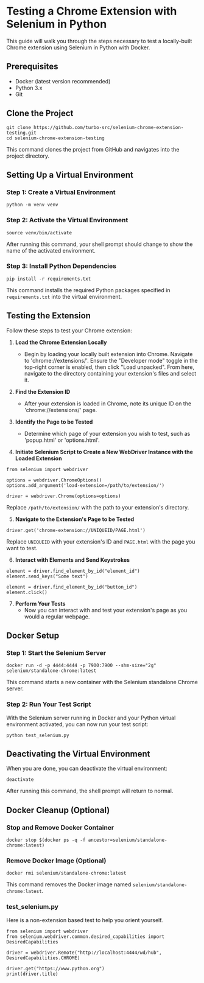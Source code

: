 # Testing a Chrome Extension with Selenium in Python

This guide will walk you through the steps necessary to test a locally-built Chrome extension using Selenium in Python with Docker.

## Prerequisites

- Docker (latest version recommended)
- Python 3.x
- Git

## Clone the Project

```
git clone https://github.com/turbo-src/selenium-chrome-extension-testing.git
cd selenium-chrome-extension-testing
```

This command clones the project from GitHub and navigates into the project directory.

## Setting Up a Virtual Environment

### Step 1: Create a Virtual Environment

```
python -m venv venv
```

### Step 2: Activate the Virtual Environment

```
source venv/bin/activate
```

After running this command, your shell prompt should change to show the name of the activated environment.

### Step 3: Install Python Dependencies

```
pip install -r requirements.txt
```

This command installs the required Python packages specified in `requirements.txt` into the virtual environment.

## Testing the Extension

Follow these steps to test your Chrome extension:

1. **Load the Chrome Extension Locally**
   - Begin by loading your locally built extension into Chrome. Navigate to 'chrome://extensions/'. Ensure the "Developer mode" toggle in the top-right corner is enabled, then click "Load unpacked". From here, navigate to the directory containing your extension's files and select it.

2. **Find the Extension ID**
   - After your extension is loaded in Chrome, note its unique ID on the 'chrome://extensions/' page.

3. **Identify the Page to be Tested**
   - Determine which page of your extension you wish to test, such as 'popup.html' or 'options.html'.

4. **Initiate Selenium Script to Create a New WebDriver Instance with the Loaded Extension**

```
from selenium import webdriver

options = webdriver.ChromeOptions()
options.add_argument('load-extension=/path/to/extension/')

driver = webdriver.Chrome(options=options)
```

Replace `/path/to/extension/` with the path to your extension's directory.

5. **Navigate to the Extension's Page to be Tested**

```
driver.get('chrome-extension://UNIQUEID/PAGE.html')
```

Replace `UNIQUEID` with your extension's ID and `PAGE.html` with the page you want to test.

6. **Interact with Elements and Send Keystrokes**

```
element = driver.find_element_by_id("element_id")
element.send_keys("Some text")
```

```
element = driver.find_element_by_id("button_id")
element.click()
```

7. **Perform Your Tests**
   - Now you can interact with and test your extension's page as you would a regular webpage.

## Docker Setup

### Step 1: Start the Selenium Server

```
docker run -d -p 4444:4444 -p 7900:7900 --shm-size="2g" selenium/standalone-chrome:latest
```

This command starts a new container with the Selenium standalone Chrome server.

### Step 2: Run Your Test Script

With the Selenium server running in Docker and your Python virtual environment activated, you can now run your test script:

```
python test_selenium.py
```

## Deactivating the Virtual Environment

When you are done, you can deactivate the virtual environment:

```
deactivate
```

After running this command, the shell prompt will return to normal.

## Docker Cleanup (Optional)

### Stop and Remove Docker Container

```
docker stop $(docker ps -q -f ancestor=selenium/standalone-chrome:latest)
```

### Remove Docker Image (Optional)

```
docker rmi selenium/standalone-chrome:latest
```

This command removes the Docker image named `selenium/standalone-chrome:latest`.

### test_selenium.py

Here is a non-extension based test to help you orient yourself.

```
from selenium import webdriver
from selenium.webdriver.common.desired_capabilities import DesiredCapabilities

driver = webdriver.Remote("http://localhost:4444/wd/hub", DesiredCapabilities.CHROME)

driver.get("https://www.python.org")
print(driver.title)
```